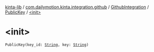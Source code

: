 [kinta-lib](../../../index.md) / [com.dailymotion.kinta.integration.github](../../index.md) / [GithubIntegration](../index.md) / [PublicKey](index.md) / [&lt;init&gt;](./-init-.md)

# &lt;init&gt;

`PublicKey(key_id: `[`String`](https://kotlinlang.org/api/latest/jvm/stdlib/kotlin/-string/index.html)`, key: `[`String`](https://kotlinlang.org/api/latest/jvm/stdlib/kotlin/-string/index.html)`)`